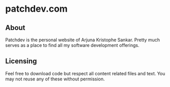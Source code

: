 # patchdev.com
## About
Patchdev is the personal website of Arjuna Kristophe Sankar. Pretty much serves as a place to find all my software development offerings.

## Licensing
Feel free to download code but respect all content related files and text. You may not reuse any of these without permission.

